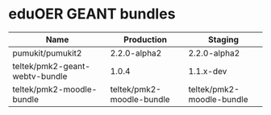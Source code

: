 eduOER GEANT bundles
====================

| Name                                                   | Production                 |                   Staging
| -------------------------------------------------------| ---------------------------| -------------------------
| pumukit/pumukit2                                       |        2.2.0-alpha2        |              2.2.0-alpha2
| teltek/pmk2-geant-webtv-bundle                         |               1.0.4        |                 1.1.x-dev
| teltek/pmk2-moodle-bundle                              |  teltek/pmk2-moodle-bundle | teltek/pmk2-moodle-bundle

